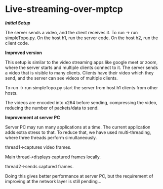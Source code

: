 # Live-streaming-over-mptcp

***Initial Setup***

The server sends a video, and the client receives it.
To run -> 
run simpleTopo.py. 
On the host h1, run the server code. 
On the host h2, run the client code.

**Improved version**

This setup is similar to the video streaming apps like google meet or zoom, where the server starts and multiple clients connect to it. The server sends a video that is visible to many clients. Clients have their video which they send, and the server can see videos of multiple clients.

To run -> 
run simpleTopo.py
start the server from host h1
clients from other hosts.

The videos are encoded into x264 before sending, compressing the video, reducing the number of packets/data to send.

**Improvement at server PC**

Server PC may run many applications at a time. The current application adds extra stress to that. To reduce that, we have used multi-threading, where three threads perform simultaneously.

thread1->captures video frames.

Main thread->displays captured frames locally.

thread2->sends captured frames.

Doing this gives better performance at server PC, but the requirement of improving at the network layer is still pending...
